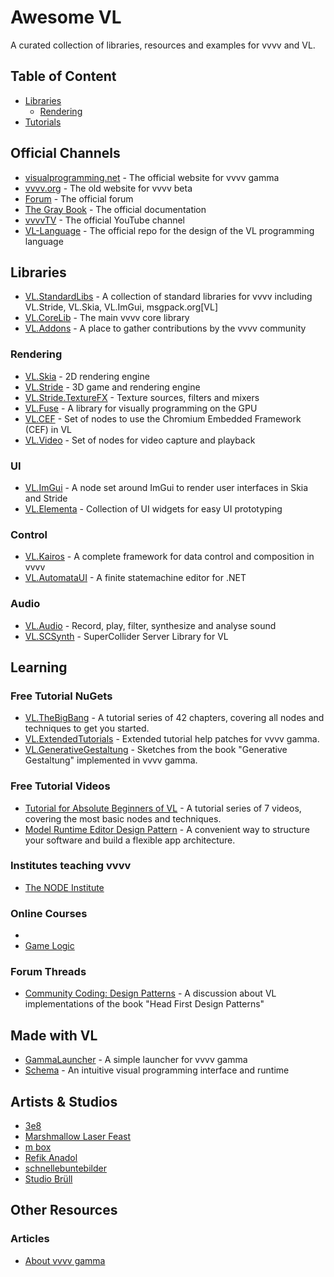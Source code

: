 # Awesome VL
A curated collection of libraries, resources and examples for vvvv and VL.

## Table of Content

- [Libraries](#libraries)
  - [Rendering](#rendering)
- [Tutorials](#tutorials)

## Official Channels

* [visualprogramming.net](https://visualprogramming.net) - The official website for vvvv gamma
* [vvvv.org](https://vvvv.org) - The old website for vvvv beta
* [Forum](https://discourse.vvvv.org) - The official forum
* [The Gray Book](https://thegraybook.vvvv.org) - The official documentation
* [vvvvTV](https://www.youtube.com/@vvvvTv42) - The official YouTube channel
* [VL-Language](https://github.com/vvvv/VL-Language) -  The official repo for the design of the VL programming language 

## Libraries

* [VL.StandardLibs](https://github.com/vvvv/VL.StandardLibs) -  A collection of standard libraries for vvvv including VL.Stride, VL.Skia, VL.ImGui, msgpack.org[VL] 
* [VL.CoreLib](https://github.com/vvvv/VL.StandardLibs/tree/main/VL.CoreLib) - The main vvvv core library
* [VL.Addons](https://github.com/bj-rn/VL.Addons) - A place to gather contributions by the vvvv community

### Rendering

* [VL.Skia](https://github.com/vvvv/VL.StandardLibs/tree/main/VL.Skia) - 2D rendering engine
* [VL.Stride](https://github.com/vvvv/VL.StandardLibs/tree/main/VL.Stride) - 3D game and rendering engine
* [VL.Stride.TextureFX](https://github.com/vvvv/VL.StandardLibs/tree/main/VL.Stride.TextureFX) - Texture sources, filters and mixers
* [VL.Fuse](https://github.com/TheFuseLab/VL.Fuse) - A library for visually programming on the GPU
* [VL.CEF](https://github.com/vvvv/VL.CEF) - Set of nodes to use the Chromium Embedded Framework (CEF) in VL 
* [VL.Video](https://github.com/vvvv/VL.StandardLibs/tree/main/VL.Video) - Set of nodes for video capture and playback

### UI

* [VL.ImGui](https://github.com/vvvv/VL.StandardLibs/tree/main/VL.ImGui) - A node set around ImGui to render user interfaces in Skia and Stride
* [VL.Elementa](https://github.com/natan-sinigaglia/VL.Elementa) -  Collection of UI widgets for easy UI prototyping

### Control

* [VL.Kairos](https://github.com/KairosResearchLab/Kairos) - A complete framework for data control and composition in vvvv
* [VL.AutomataUI](https://github.com/wirmachenbunt/AutomataUI.NET) - A finite statemachine editor for .NET

### Audio

* [VL.Audio](https://github.com/vvvv/VL.Audio) - Record, play, filter, synthesize and analyse sound
* [VL.SCSynth](https://github.com/cnisidis/VL.SCSynth) - SuperCollider Server Library for VL

## Learning

### Free Tutorial NuGets

* [VL.TheBigBang](https://github.com/chkworks/VL.TheBigBang) - A tutorial series of 42 chapters, covering all nodes and techniques to get you started.
* [VL.ExtendedTutorials](https://github.com/TobyKLight/VL.ExtendedTutorials) -  Extended tutorial help patches for vvvv gamma.
* [VL.GenerativeGestaltung](https://github.com/phlegma/VL.GenerativeGestaltung) - Sketches from the book "Generative Gestaltung" implemented in vvvv gamma.

### Free Tutorial Videos

* [Tutorial for Absolute Beginners of VL](https://youtube.com/playlist?list=PL2KeRstDQVRRVnzCHEambwAI4yWmpIF-p&si=Jn55GElh-JUdL-0A) - A tutorial series of 7 videos, covering the most basic nodes and techniques.
* [Model Runtime Editor Design Pattern](https://vvvv.org/contribution/model-runtime-editor-design-pattern) - A convenient way to structure your software and build a flexible app architecture.

### Institutes teaching vvvv

* [The NODE Institute](https://thenodeinstitute.org/)

### Online Courses

* 
* [Game Logic](https://thenodeinstitute.org/courses/ss23-vvvv-game-logic/)

### Forum Threads

* [Community Coding: Design Patterns](https://discourse.vvvv.org/t/community-coding-design-patterns) - A discussion about VL implementations of the book "Head First Design Patterns"

## Made with VL

* [GammaLauncher](https://github.com/sebescudie/GammaLauncher) - A simple launcher for vvvv gamma
* [Schema](https://github.com/domjancik/scnq-schema) - An intuitive visual programming interface and runtime

## Artists & Studios

* [3e8](https://3e8.studio)
* [Marshmallow Laser Feast](http://marshmallowlaserfeast.com)
* [m box](http://m-box.de)
* [Refik Anadol](http://refikanadol.com)
* [schnellebuntebilder](http://schnellebuntebilder.de)
* [Studio Brüll](https://studiobruell.de/)

## Other Resources

### Articles

* [About vvvv gamma](https://thenodeinstitute.org/about-vvvv-gamma/)
